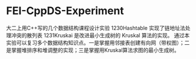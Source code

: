 # FEI-CppDS-Experiment
大二上用C++写的几个数据结构课程设计实验
1230Hashtable 实现了链地址法处理冲突的散列表
1231Kruskai 是改进最小生成树的 Kruskal 算法的实现。
通过本实验可以复习多个数据结构知识点。一是掌握用邻接表创建有向网（带权图）；二是掌握堆排序和堆调整的实现；三是掌握用Kruskal算法求图的最小生成树。
